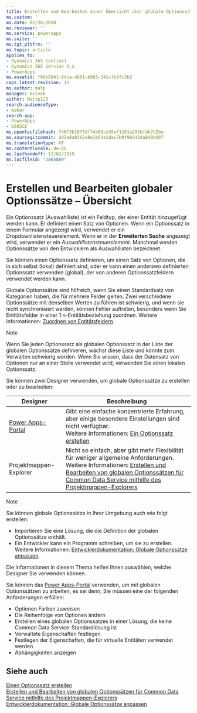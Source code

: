 ```yaml
---
title: Erstellen und Bearbeiten einer Übersicht über globale Optionssätze (Auswahllisten) für Common Data Service | MicrosoftDocs
ms.custom: ''
ms.date: 05/26/2018
ms.reviewer: ''
ms.service: powerapps
ms.suite: ''
ms.tgt_pltfrm: ''
ms.topic: article
applies_to:
- Dynamics 365 (online)
- Dynamics 365 Version 9.x
- PowerApps
ms.assetid: f06b8941-8dca-4601-b965-341cfb6fc3b2
caps.latest.revision: 11
ms.author: matp
manager: kvivek
author: Mattp123
search.audienceType:
- maker
search.app:
- PowerApps
- D365CE
ms.openlocfilehash: 746f3b1677df7eb89ce35ef1161a291bfdb7d2be
ms.sourcegitcommit: dd2a8a0362a8e1b64a1dac7b9f98d43da8d0bd87
ms.translationtype: HT
ms.contentlocale: de-DE
ms.lasthandoff: 12/02/2019
ms.locfileid: "2865869"
---
```

# <a name="create-and-edit-global-option-sets-overview"></a>Erstellen und Bearbeiten globaler Optionssätze – Übersicht 

Ein Optionssatz (Auswahlliste) ist ein Feldtyp, der einer Entität hinzugefügt werden kann. Er definiert einen Satz von Optionen. Wenn ein Optionssatz in einem Formular angezeigt wird, verwendet er ein Dropdownlistensteuerelement. Wenn er in der **Erweiterten Suche** angezeigt wird, verwendet er ein *Auswahllistensteuerelement*. Manchmal werden Optionssätze von den Entwicklern als Auswahllisten bezeichnet.  
  
Sie können einen Optionssatz definieren, um einen Satz von Optionen, die in sich selbst (lokal) definiert sind, oder er kann einen anderswo definierten Optionssatz verwenden (global), der von anderen Optionssatzfeldern verwendet werden kann. 

Globale Optionssätze sind hilfreich, wenn Sie einen Standardsatz von Kategorien haben, die für mehrere Felder gelten. Zwei verschiedene Optionssätze mit denselben Werten zu führen ist schwierig, und wenn sie nicht synchronisiert werden, können Fehler auftreten, besonders wenn Sie Entitätsfelder in einer 1:n-Entitätsbeziehung zuordnen. Weitere Informationen: [Zuordnen von Entitätsfeldern](map-entity-fields.md).

> [!NOTE]
> Wenn Sie jeden Optionssatz als globalen Optionssatz in der Liste der globalen Optionssätze definieren, wächst diese Liste und könnte zum Verwalten schwierig werden. Wenn Sie wissen, dass der Datensatz von Optionen nur an einer Stelle verwendet wird, verwenden Sie einen lokalen Optionssatz.

Sie können zwei Designer verwenden, um globale Optionssätze zu erstellen oder zu bearbeiten:

|Designer| Beschreibung|
|--|--|
|[Power Apps-Portal](https://make.powerapps.com/?utm_source=padocs&utm_medium=linkinadoc&utm_campaign=referralsfromdoc)|Gibt eine einfache konzentrierte Erfahrung, aber einige besondere Einstellungen sind nicht verfügbar.<br />Weitere Informationen: [Ein Optionssatz erstellen](custom-picklists.md) |
|Projektmappen-Explorer|Nicht so einfach, aber gibt mehr Flexibilität für weniger allgemeine Anforderungen. <br />Weitere Informationen: [Erstellen und Bearbeiten von globalen Optionssätzen für Common Data Service mithilfe des Projektmappen-Explorers](create-edit-global-option-sets-solution-explorer.md) |

> [!NOTE]
> Sie können globale Optionssätze in Ihrer Umgebung auch wie folgt erstellen:
> - Importieren Sie eine Lösung, die die Definition der globalen Optionssätze enthält.
> - Ein Entwickler kann ein Programm schreiben, um sie zu erstellen. <br />Weitere Informationen: [Entwicklerdokumentation: Globale Optionssätze anpassen](/dynamics365/customer-engagement/developer/org-service/customize-global-option-sets).

Die Informationen in diesem Thema helfen Ihnen auswählen, welche Designer Sie verwenden können. 

Sie können das [Power Apps-Portal](https://make.powerapps.com/?utm_source=padocs&utm_medium=linkinadoc&utm_campaign=referralsfromdoc) verwenden, um mit globalen Optionssätzen zu arbeiten, es sei denn, Sie müssen eine der folgenden Anforderungen erfüllen:

- Optionen Farben zuweisen
- Die Reihenfolge von Optionen ändern
- Erstellen eines globalen Optionssatzes in einer Lösung, die keine Common Data Service-Standardlösung ist
- Verwaltete Eigenschaften festlegen
- Festlegen der Eigenschaften, die für virtuelle Entitäten verwendet werden
- Abhängigkeiten anzeigen

## <a name="see-also"></a>Siehe auch

[Einen Optionssatz erstellen](custom-picklists.md)<br />
[Erstellen und Bearbeiten von globalen Optionssätzen für Common Data Service mithilfe des Projektmappen-Explorers](create-edit-global-option-sets-solution-explorer.md)<br />
[Entwicklerdokumentation: Globale Optionssätze anpassen](/dynamics365/customer-engagement/developer/org-service/customize-global-option-sets)
  

 
